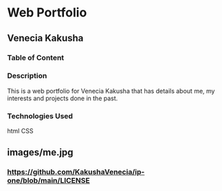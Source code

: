 # Web Portfolio
## Venecia Kakusha
### Table of Content
### Description
This is a web portfolio for Venecia Kakusha that has details about me, my interests and projects done in the past.
### Technologies Used
html 
CSS

## images/me.jpg
### https://github.com/KakushaVenecia/ip-one/blob/main/LICENSE

